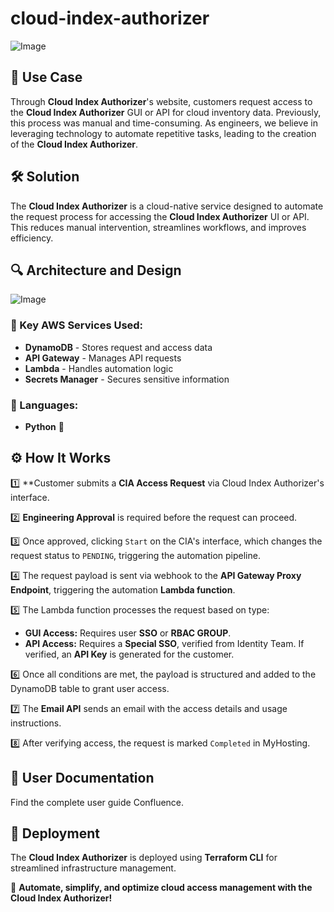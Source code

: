 # cloud-index-authorizer

![Image](https://github.com/user-attachments/assets/b50ace7c-5ddd-4be6-ab5e-228ac903e3e5)


## 🚀 Use Case

Through **Cloud Index Authorizer**'s website, customers request access to the **Cloud Index Authorizer** GUI or API for cloud inventory data. Previously, this process was manual and time-consuming. As engineers, we believe in leveraging technology to automate repetitive tasks, leading to the creation of the **Cloud Index Authorizer**.


## 🛠 Solution

The **Cloud Index Authorizer** is a cloud-native service designed to automate the request process for accessing the **Cloud Index Authorizer** UI or API. This reduces manual intervention, streamlines workflows, and improves efficiency.



## 🔍 Architecture and Design

![Image](https://github.com/user-attachments/assets/face3ac8-6aa9-4b81-b903-60c6bb2a8559)

### 🚀 Key AWS Services Used:

- **DynamoDB** - Stores request and access data
- **API Gateway** - Manages API requests
- **Lambda** - Handles automation logic
- **Secrets Manager** - Secures sensitive information

### 🚀 Languages:

- **Python** 🐍



## ⚙️ How It Works

1️⃣ **Customer submits a **CIA Access Request** via Cloud Index Authorizer's interface.

2️⃣ **Engineering Approval** is required before the request can proceed.

3️⃣ Once approved, clicking `Start` on the CIA's interface, which changes the request status to `PENDING`, triggering the automation pipeline.

4️⃣ The request payload is sent via webhook to the **API Gateway Proxy Endpoint**, triggering the automation **Lambda function**.

5️⃣ The Lambda function processes the request based on type:
   - **GUI Access:** Requires user **SSO** or **RBAC GROUP**.
   - **API Access:** Requires a **Special SSO**, verified from Identity Team. If verified, an **API Key** is generated for the customer.

6️⃣ Once all conditions are met, the payload is structured and added to the DynamoDB table to grant user access.

7️⃣ The **Email API** sends an email with the access details and usage instructions.

8️⃣ After verifying access, the request is marked `Completed` in MyHosting.



## 📖 User Documentation

Find the complete user guide Confluence.



## 🚀 Deployment

The **Cloud Index Authorizer** is deployed using **Terraform CLI** for streamlined infrastructure management.



🎯 **Automate, simplify, and optimize cloud access management with the Cloud Index Authorizer!**
